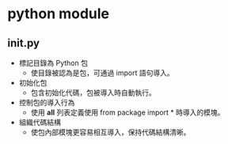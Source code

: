 # python module

## __init__.py
* 標記目錄為 Python 包
    * 使目錄被認為是包，可通過 import 語句導入。
* 初始化包
    * 包含初始化代碼，包被導入時自動執行。
* 控制包的導入行為
    * 使用 __all__ 列表定義使用 from package import * 時導入的模塊。
* 組織代碼結構
    * 使包內部模塊更容易相互導入，保持代碼結構清晰。